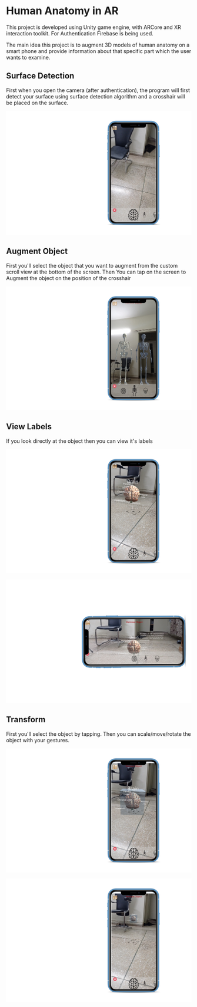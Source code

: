 # Human Anatomy in AR

This project is developed using Unity game engine, with ARCore and XR interaction toolkit. For Authentication Firebase is being used.

The main idea this project is to augment 3D models of human anatomy on a smart phone and provide information about that specific part which the user wants to examine.

## Surface Detection

First when you open the camera (after authentication), the program will first detect your surface using surface detection algorithm and a crosshair will be placed on the surface.

![alt Surface Detection](Assets/images/surface_detection.png)


## Augment Object 

First you'll select the object that you want to augment from the custom scroll view at the bottom of the screen. Then You can tap on the screen to Augment the object on the position of the crosshair

![alt Surface Detection](Assets/images/augment_1.png)

## View Labels

If you look directly at the object then you can view it's labels

![alt Surface Detection](Assets/images/augment.png)

![alt Surface Detection](Assets/images/label.png)

## Transform

First you'll select the object by tapping. Then you can scale/move/rotate the object with your gestures.

![alt Surface Detection](Assets/images/select.png)

![alt Surface Detection](Assets/images/move.png)









